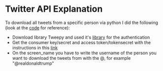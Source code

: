 # Twitter API Explanation

To download all tweets from a specific person via python I did the following (look at the [code](https://github.com/gpreports/Python/blob/master/API/TwitterAPI/TwitterAPI.py) for reference):

- Download library Tweepy and used it's [library](http://docs.tweepy.org/en/latest/auth_tutorial.html) for the authentication
- Get the consumer key/secret and access token/tokensecret with the instructions in this [link](https://developer.twitter.com/en/docs/basics/authentication/guides/access-tokens.html)
- On the screen_name you have to write the username of the person you want to download the tweets from with the @, for example "@realdonaldtrump"
